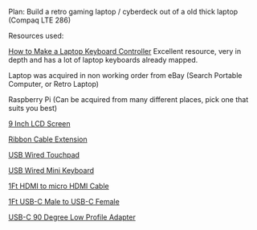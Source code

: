 
Plan: Build a retro gaming laptop / cyberdeck out of a old thick laptop (Compaq LTE 286)

Resources used:

[How to Make a Laptop Keyboard Controller](https://www.instructables.com/How-to-Make-a-USB-Laptop-Keyboard-Controller/)
Excellent resource, very in depth and has a lot of laptop keyboards already mapped.

Laptop was acquired in non working order from eBay (Search Portable Computer, or Retro Laptop)

Raspberry Pi (Can be acquired from many different places, pick one that suits you best)

[9 Inch LCD Screen](https://www.aliexpress.us/item/2261800078283021.html?spm=a2g0o.order_detail.order_detail_item.2.1162f19ca2KyzJ&gatewayAdapt=glo2usa)

[Ribbon Cable Extension](https://www.adafruit.com/product/2571#tutorials)

[USB Wired Touchpad](https://www.amazon.com/Touchpad-Portable-Trackpad-Professional-Industrial/dp/B09X2MZL3C/ref=sr_1_3?crid=3KQSPDWFOGPD6&keywords=Wired+USB+touchpad&qid=1701067042&sprefix=wired+usb+touchpad%2Caps%2C112&sr=8-3)

[USB Wired Mini Keyboard](https://www.amazon.com/Keyboard-Portable-Professional-Industrial-Computer/dp/B07DZZWD9W/ref=sr_1_3?crid=37YWKP63JCZCT&keywords=super+mini+wired+keyboard&qid=1701067079&sprefix=Super+Mini+wired+%2Caps%2C109&sr=8-3)

[1Ft HDMI to micro HDMI Cable](https://www.amazon.com/Twozoh-Micro-High-Speed-Braided-Support/dp/B09L4Q2DXR/ref=sr_1_1_sspa?crid=3PA82UJO4GBP6&keywords=1ft%2BHDMI%2Bto%2Bmicro%2Bhdmi&qid=1701067102&sprefix=1ft%2Bhdmi%2Bto%2Bmicro%2Bhdmi%2Caps%2C108&sr=8-1-spons&sp_csd=d2lkZ2V0TmFtZT1zcF9hdGY&th=1)

[1Ft USB-C Male to USB-C Female](https://www.amazon.com/Faracent-Extension-Charging-Nintendo-Touchbar/dp/B0BX3X548D/ref=sr_1_2_sspa?crid=2ZXXK9OG7UJP5&keywords=1ft%2Busb%2Bc%2Bmale%2Bto%2Busb%2Bc%2Bfemale&qid=1701067126&sprefix=1ft%2Busbc%2Bmale%2Bto%2Busbc%2Bfemale%2Caps%2C103&sr=8-2-spons&sp_csd=d2lkZ2V0TmFtZT1zcF9hdGY&th=1)

[USB-C 90 Degree Low Profile Adapter](https://www.amazon.com/dp/B07JGYBCT1?ref=ppx_yo2ov_dt_b_product_details&th=1)








